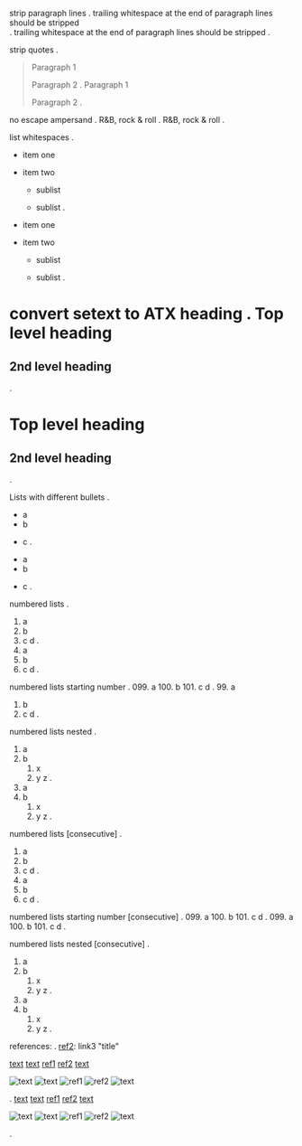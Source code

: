 strip paragraph lines
.
trailing whitespace 
at the end of paragraph lines 
should be stripped                   
.
trailing whitespace
at the end of paragraph lines
should be stripped
.

strip quotes
.
> Paragraph 1
> 
> Paragraph 2
.
> Paragraph 1
>
> Paragraph 2
.

no escape ampersand
.
R&B, rock & roll
.
R&B, rock & roll
.

list whitespaces
.
- item one
  
- item two
  - sublist
  
  - sublist
.
- item one

- item two

  - sublist

  - sublist
.

convert setext to ATX heading
.
Top level heading
=========

2nd level heading
---------
.
# Top level heading

## 2nd level heading
.

Lists with different bullets
.
- a
- b
* c
.
- a
- b

* c
.

numbered lists
.
1. a
2. b
3. c
   d
.
1. a
1. b
1. c
   d
.

numbered lists starting number
.
099. a
100. b
101. c
     d
.
99. a
01. b
01. c
    d
.

numbered lists nested
.
1. a
2. b
   1. x
   2. y
      z
.
1. a
1. b
   1. x
   1. y
      z
.

numbered lists [consecutive]
.
1. a
2. b
3. c
   d
.
1. a
2. b
3. c
   d
.

numbered lists starting number [consecutive]
.
099. a
100. b
101. c
     d
.
099. a
100. b
101. c
     d
.

numbered lists nested [consecutive]
.
1. a
2. b
   1. x
   2. y
      z
.
1. a
2. b
   1. x
   2. y
      z
.

references:
.
[ref2]: link3 "title"

[text](link1) [text](link2 "title") [ref1] [ref2] [text][ref1]

![text](link1) ![text](link2 "title") ![ref1] ![ref2] ![text][ref1]

[ref1]: link4
[unused]: link5
.
[text](<link1>) [text](<link2> "title") [ref1][ref1] [ref2][ref2] [text][ref1]

![text](<link1>) ![text](<link2> "title") ![ref1] ![ref2] ![text][ref1]

[ref1]: link4
[ref2]: link3 "title"
.
